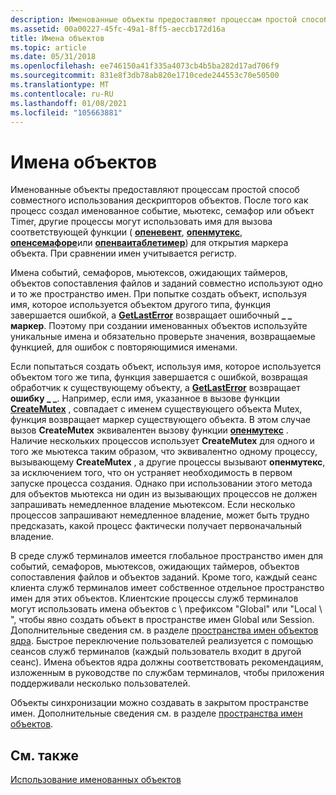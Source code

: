 ```yaml
---
description: Именованные объекты предоставляют процессам простой способ совместного использования дескрипторов объектов.
ms.assetid: 00a00227-45fc-49a1-8ff5-aeccb172d16a
title: Имена объектов
ms.topic: article
ms.date: 05/31/2018
ms.openlocfilehash: ee746150a41f335a4073cb4b5ba282d17ad706f9
ms.sourcegitcommit: 831e8f3db78ab820e1710cede244553c70e50500
ms.translationtype: MT
ms.contentlocale: ru-RU
ms.lasthandoff: 01/08/2021
ms.locfileid: "105663881"
---
```

# <a name="object-names"></a>Имена объектов

Именованные объекты предоставляют процессам простой способ совместного использования дескрипторов объектов. После того как процесс создал именованное событие, мьютекс, семафор или объект Timer, другие процессы могут использовать имя для вызова соответствующей функции ( [**опеневент**](/windows/win32/api/synchapi/nf-synchapi-openeventa), [**опенмутекс**](/windows/win32/api/synchapi/nf-synchapi-openmutexw), [**опенсемафоре**](/windows/win32/api/synchapi/nf-synchapi-opensemaphorew)или [**опенваитаблетимер**](/windows/win32/api/synchapi/nf-synchapi-openwaitabletimerw)) для открытия маркера объекта. При сравнении имен учитывается регистр.

Имена событий, семафоров, мьютексов, ожидающих таймеров, объектов сопоставления файлов и заданий совместно используют одно и то же пространство имен. При попытке создать объект, используя имя, которое используется объектом другого типа, функция завершается ошибкой, а [**GetLastError**](/windows/win32/api/errhandlingapi/nf-errhandlingapi-getlasterror) возвращает ошибочный **\_ \_ маркер**. Поэтому при создании именованных объектов используйте уникальные имена и обязательно проверьте значения, возвращаемые функцией, для ошибок с повторяющимися именами.

Если попытаться создать объект, используя имя, которое используется объектом того же типа, функция завершается с ошибкой, возвращая обработчик к существующему объекту, а [**GetLastError**](/windows/win32/api/errhandlingapi/nf-errhandlingapi-getlasterror) возвращает **ошибку \_ \_**. Например, если имя, указанное в вызове функции [**CreateMutex**](/windows/win32/api/synchapi/nf-synchapi-createmutexa) , совпадает с именем существующего объекта Mutex, функция возвращает маркер существующего объекта. В этом случае вызов **CreateMutex** эквивалентен вызову функции [**опенмутекс**](/windows/win32/api/synchapi/nf-synchapi-openmutexw) . Наличие нескольких процессов использует **CreateMutex** для одного и того же мьютекса таким образом, что эквивалентно одному процессу, вызывающему **CreateMutex** , а другие процессы вызывают **опенмутекс**, за исключением того, что он устраняет необходимость в первом запуске процесса создания. Однако при использовании этого метода для объектов мьютекса ни один из вызывающих процессов не должен запрашивать немедленное владение мьютексом. Если несколько процессов запрашивают немедленное владение, может быть трудно предсказать, какой процесс фактически получает первоначальный владение.

В среде служб терминалов имеется глобальное пространство имен для событий, семафоров, мьютексов, ожидающих таймеров, объектов сопоставления файлов и объектов заданий. Кроме того, каждый сеанс клиента служб терминалов имеет собственное отдельное пространство имен для этих объектов. Клиентские процессы служб терминалов могут использовать имена объектов с \\ префиксом "Global" или "Local \\ ", чтобы явно создать объект в пространстве имен Global или Session. Дополнительные сведения см. в разделе [пространства имен объектов ядра](../termserv/kernel-object-namespaces.md). Быстрое переключение пользователей реализуется с помощью сеансов служб терминалов (каждый пользователь входит в другой сеанс). Имена объектов ядра должны соответствовать рекомендациям, изложенным в руководстве по службам терминалов, чтобы приложения поддерживали несколько пользователей.

Объекты синхронизации можно создавать в закрытом пространстве имен. Дополнительные сведения см. в разделе [пространства имен объектов](object-namespaces.md).

## <a name="related-topics"></a>См. также

<dl> <dt>

[Использование именованных объектов](using-named-objects.md)
</dt> </dl>

 

 
